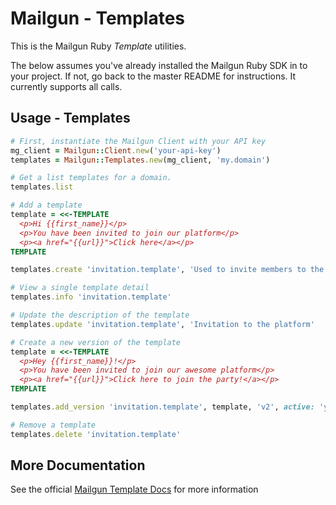 Mailgun - Templates
====================

This is the Mailgun Ruby *Template* utilities.

The below assumes you've already installed the Mailgun Ruby SDK in to your
project. If not, go back to the master README for instructions. It currently supports
all calls.

Usage - Templates
-----------------------

```ruby
# First, instantiate the Mailgun Client with your API key
mg_client = Mailgun::Client.new('your-api-key')
templates = Mailgun::Templates.new(mg_client, 'my.domain')

# Get a list templates for a domain.
templates.list

# Add a template
template = <<-TEMPLATE
  <p>Hi {{first_name}}</p>
  <p>You have been invited to join our platform</p>
  <p><a href="{{url}}">Click here</a></p>
TEMPLATE

templates.create 'invitation.template', 'Used to invite members to the platform', template

# View a single template detail
templates.info 'invitation.template'

# Update the description of the template
templates.update 'invitation.template', 'Invitation to the platform'

# Create a new version of the template
template = <<-TEMPLATE
  <p>Hey {{first_name}}!</p>
  <p>You have been invited to join our awesome platform</p>
  <p><a href="{{url}}">Click here to join the party!</a></p>
TEMPLATE

templates.add_version 'invitation.template', template, 'v2', active: 'yes'

# Remove a template
templates.delete 'invitation.template'
```

More Documentation
------------------
See the official [Mailgun Template Docs](https://documentation.mailgun.com/en/latest/api-templates.html)
for more information
